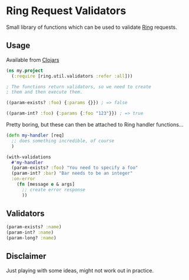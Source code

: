 
# Ring Request Validators

Small library of functions which can be used to validate
[Ring](https://github.com/ring-clojure/ring) requests.

## Usage

Available from [Clojars](https://clojars.org/ring-validators)

```clojure
(ns my.project
  (:require [ring.util.validators :refer :all]))

; The functions return validators, so we need to create
; them and then execute them.

((param-exists? :foo) {:params {}}) ; => false

((param-int? :foo) {:params {:foo "123"}}) ; => true
```

Pretty boring, but these can then be attached to Ring handler
functions...

```clojure
(defn my-handler [req]
  ;; does something incredible, of course
  )

(with-validations 
  #'my-handler
  (param-exists? :foo) "You need to specify a foo"
  (param-int? :bar) "Bar needs to be an integer"
  :on-error
    (fn [message e & args]
      ;; create error response
      ))
```

## Validators

```clojure
(param-exists? :name)
(param-int? :name)
(param-long? :name)
```

## Disclaimer

Just playing with some ideas, might not work out in practice.

